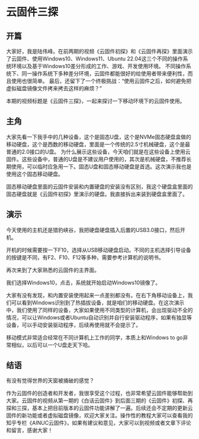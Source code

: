 # 云固件三探

## 开篇

大家好，我是陆伟峰。在前两期的视频《云固件初探》和《云固件再探》里面演示了云固件、使用Windows10、Windows11、Ubuntu 22.04这三个不同的操作系统环境以及基于Windows10差分形成的工作、游戏、开发使用环境。
不同操作系统下、同一操作系统下多种差分环境，云固件都能很好的给使用者带来便利性，而且使用也很简单。
最后，还留下了一个终极挑战：“使用云固件之后，如何避免把虚拟磁盘镜像文件拷来拷去这样的麻烦？”

本期的视频标题是《云固件三探》，一起来探讨一下移动环境下的云固件使用。

## 主角

大家先看一下我手中的几种设备，这个是固态U盘，这个是NVMe固态硬盘盒做的移动硬盘，这个是西数的移动硬盘，里面是一个传统的2.5寸机械硬盘，这个是最普通的2.0接口的U盘。
为什么展示这些设备，今天咱们就是在这些设备上使用云固件。这些设备中，普通的U盘是不建议用户使用的，其次是机械硬盘，不推荐长期使用，可以临时应急用一下。固态U盘和固态移动硬盘是首选。这次演示我也是使用这个固态移动硬盘。

固态移动硬盘里面的云固件安装和内置硬盘的安装没有区别，我这个硬盘盒里面的固态硬盘就是《云固件初探》里演示的硬盘。我直接拆出来装到硬盘盒里面了。

## 演示

今天使用的主机还是猎豹峡谷，我把硬盘硬盘插入后置的USB3.0接口，然后开机。

开机的时候需要按一下F10，选择从USB移动硬盘启动。不同的主机选择引导设备的按键是不同，有F2、F10、F12等多种，需要参考计算机的说明书。

再次来到了大家熟悉的云固件的主界面。

我们选择Windows10，点击，系统就开始启动Windows10镜像了。

大家有没有发现，和内置安装使用起来一点差别都没有。在右下角移动设备上，我们可以看到Windows识别到了热插拔设备，就是咱们的移动硬盘。在这次演示中，我们使用了同样的设备，大家如果使用不同类型的计算机，会出现驱动不全的情况，可以让Windows或者Ubuntu自动识别并自行安装驱动程序，如果有独显等设备，可以手动安装驱动程序，后续再使用就不会提示了。

移动模式非常适合经常在不同计算机上工作的同学，本质上和Windows to go非常相似，以后可以一个U盘走天下哈。

## 结语

有没有觉得世界的天窗被捅破的感觉？

作为云固件的创造者和开发者，我很享受这个过程，也非常希望云固件能够帮助到大家。云固件的视频从第一期的《白话云固件》到后面三期的《云固件》初探、再探和三探，基本上把目前版本的云固件功能讲解了一遍。后续还会不定期的更新云固件的新功能或者虚拟磁盘镜像，欢迎大家关注。操作性的教程大家可以查看我的知乎专栏《AINUC云固件》，如果有建议和意见，大家可以到视频或者文章下评论和留言，感谢大家！
